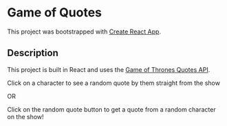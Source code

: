 # Game of Quotes

This project was bootstrapped with [Create React App](https://github.com/facebook/create-react-app).

## Description

This project is built in React and uses the [Game of Thrones Quotes API](https://rapidapi.com/apiwhiz/api/game-of-thrones-quotes/).

Click on a character to see a random quote by them straight from the show

OR

Click on the random quote button to get a quote from a random character on the show!
